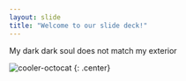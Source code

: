 ```yaml
---
layout: slide
title: "Welcome to our slide deck!"
---
```


My dark dark soul does not match my exterior

![cooler-octocat](https://octodex.github.com/images/twenty-percent-cooler-octocat.png)
{: .center}
